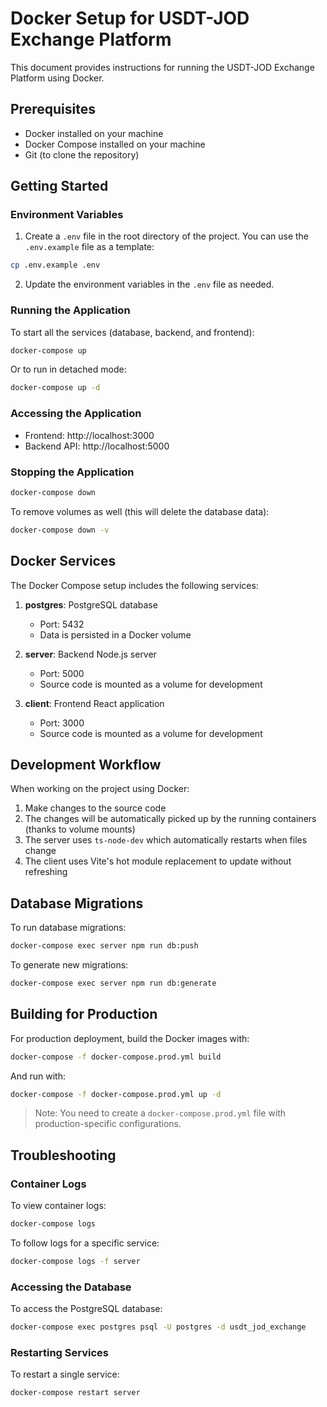 # Docker Setup for USDT-JOD Exchange Platform

This document provides instructions for running the USDT-JOD Exchange Platform using Docker.

## Prerequisites

- Docker installed on your machine
- Docker Compose installed on your machine
- Git (to clone the repository)

## Getting Started

### Environment Variables

1. Create a `.env` file in the root directory of the project. You can use the `.env.example` file as a template:

```bash
cp .env.example .env
```

2. Update the environment variables in the `.env` file as needed.

### Running the Application

To start all the services (database, backend, and frontend):

```bash
docker-compose up
```

Or to run in detached mode:

```bash
docker-compose up -d
```

### Accessing the Application

- Frontend: http://localhost:3000
- Backend API: http://localhost:5000

### Stopping the Application

```bash
docker-compose down
```

To remove volumes as well (this will delete the database data):

```bash
docker-compose down -v
```

## Docker Services

The Docker Compose setup includes the following services:

1. **postgres**: PostgreSQL database
   - Port: 5432
   - Data is persisted in a Docker volume

2. **server**: Backend Node.js server
   - Port: 5000
   - Source code is mounted as a volume for development

3. **client**: Frontend React application
   - Port: 3000
   - Source code is mounted as a volume for development

## Development Workflow

When working on the project using Docker:

1. Make changes to the source code
2. The changes will be automatically picked up by the running containers (thanks to volume mounts)
3. The server uses `ts-node-dev` which automatically restarts when files change
4. The client uses Vite's hot module replacement to update without refreshing

## Database Migrations

To run database migrations:

```bash
docker-compose exec server npm run db:push
```

To generate new migrations:

```bash
docker-compose exec server npm run db:generate
```

## Building for Production

For production deployment, build the Docker images with:

```bash
docker-compose -f docker-compose.prod.yml build
```

And run with:

```bash
docker-compose -f docker-compose.prod.yml up -d
```

> Note: You need to create a `docker-compose.prod.yml` file with production-specific configurations.

## Troubleshooting

### Container Logs

To view container logs:

```bash
docker-compose logs
```

To follow logs for a specific service:

```bash
docker-compose logs -f server
```

### Accessing the Database

To access the PostgreSQL database:

```bash
docker-compose exec postgres psql -U postgres -d usdt_jod_exchange
```

### Restarting Services

To restart a single service:

```bash
docker-compose restart server
``` 